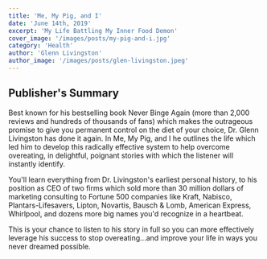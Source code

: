 ```yaml
---
title: 'Me, My Pig, and I'
date: 'June 14th, 2019'
excerpt: 'My Life Battling My Inner Food Demon'
cover_image: '/images/posts/my-pig-and-i.jpg'
category: 'Health'
author: 'Glenn Livingston'
author_image: '/images/posts/glen-livingston.jpeg'
---
```


## Publisher's Summary

Best known for his bestselling book Never Binge Again (more than 2,000 reviews and hundreds of thousands of fans) which makes the outrageous promise to give you permanent control on the diet of your choice, Dr. Glenn Livingston has done it again. In Me, My Pig, and I he outlines the life which led him to develop this radically effective system to help overcome overeating, in delightful, poignant stories with which the listener will instantly identify.

You'll learn everything from Dr. Livingston's earliest personal history, to his position as CEO of two firms which sold more than 30 million dollars of marketing consulting to Fortune 500 companies like Kraft, Nabisco, Plantars-Lifesavers, Lipton, Novartis, Bausch & Lomb, American Express, Whirlpool, and dozens more big names you'd recognize in a heartbeat.

This is your chance to listen to his story in full so you can more effectively leverage his success to stop overeating...and improve your life in ways you never dreamed possible.
